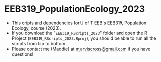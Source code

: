# EEB319_PopulationEcology_2023
* This cripts and dependencies for U of T EEB's EEB319, Population Ecology, course (2023).
* If you download the "`EEB319_RScripts_2023`" folder and open the R Project (`EEB319_RScripts_2023.Rproj`), you should be able to run all the scripts from top to bottom.
* Please contact me (Maddie) at mjarviscross@gmail.com if you have questions!
